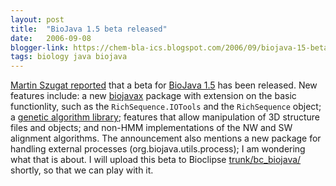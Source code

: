 ```yaml
---
layout: post
title:  "BioJava 1.5 beta released"
date:   2006-09-08
blogger-link: https://chem-bla-ics.blogspot.com/2006/09/biojava-15-beta-released.html
tags: biology java biojava
---
```


[Martin Szugat reported](http://www.bioservices.net/2006/09/biojava-15-beta-released.html) that a beta for [BioJava 1.5](http://biojava.org/wiki/BioJava:Download)
has been released. New features include: a new [biojavax](http://www.biojava.org/docs/api15b/index.html) package with extension on the basic functionlity, such as
the `RichSequence.IOTools` and the `RichSequence` object; a [genetic algorithm library](http://biojava.org/wiki/BioJava:BioJavaXDocs#Genetic_Algorithms); features
that allow manipulation of 3D structure files and objects; and non-HMM implementations of the NW and SW alignment algorithms. The announcement also mentions a new
package for handling external processes (org.biojava.utils.process); I am wondering what that is about. I will upload this beta to Bioclipse
[trunk/bc_biojava/](http://svn.sourceforge.net/viewvc/bioclipse/trunk/bc_biojava/) shortly, so that we can play with it.
